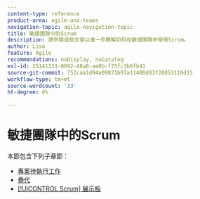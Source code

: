 ```yaml
---
content-type: reference
product-area: agile-and-teams
navigation-topic: agile-navigation-topic
title: 敏捷團隊中的Scrum
description: 請參閱這些文章以進一步瞭解如何在敏捷團隊中使用Scrum。
author: Lisa
feature: Agile
recommendations: noDisplay, noCatalog
exl-id: 25141131-0092-48a8-ae8b-f75fc3b6fb41
source-git-commit: 752caa1d94a09871b97a11400d83f28853118d33
workflow-type: tm+mt
source-wordcount: '33'
ht-degree: 6%

---
```


# 敏捷團隊中的Scrum

本節包含下列子章節：

* [專案待執行工作](../../agile/use-scrum-in-an-agile-team/burndown/burndown.md)
* [疊代](../../agile/use-scrum-in-an-agile-team/iterations/iterations.md)
* [[!UICONTROL Scrum] 展示板](../../agile/use-scrum-in-an-agile-team/scrum-board/scrum-board.md)
